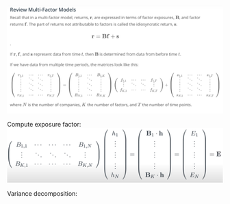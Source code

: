 ![](2020-04-19-22-42-41.png)

Compute exposure factor:
![](2020-04-19-22-44-18.png)

Variance decomposition:
